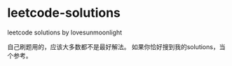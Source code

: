 # leetcode-solutions
leetcode solutions
by lovesunmoonlight

   自己刷题用的，应该大多数都不是最好解法。
如果你恰好搜到我的solutions，当个参考。

